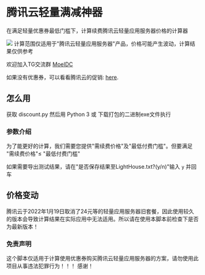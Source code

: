# 腾讯云轻量满减神器

在满足轻量优惠券最低门槛下，计算续费腾讯云轻量应用服务器价格的计算器

![](https://p.itxe.net/images/2022/02/27/52a0c0e0e3b84a0baed6acecfe329175.png)
计算范围仅适用于"腾讯云轻量应用服务器"产品，价格可能产生波动，计算结果仅供参考

欢迎加入TG交流群 [MoeIDC](https://oh.sb/tg)

如果没有优惠券，可以看看腾讯云的促销: [here](https://curl.qcloud.com/I8Z5glUD).

## 怎么用

获取 discount.py 然后用 Python 3 或 下载打包的二进制exe文件执行

### 参数介绍

为了能更好的计算，我们需要您提供"需续费价格"及"最低付费门槛"。但要满足 "需续费价格"≤ "最低付费门槛"

如果需要导出测试结果，请在"是否保存结果至LightHouse.txt?(y/n)"输入 `y` 并回车

## 价格变动
腾讯云于2022年1月19日取消了24元等的轻量应用服务器旧套餐，因此使用较久的版本会导致计算结果在实际应用中无法适用。所以请在使用本脚本前检查下是否为最新版本！

### 免责声明

这个脚本仅适用于计算使用优惠券购买腾讯云轻量应用服务器的方案，请勿使用此项目从事违法犯罪行为！！！
感谢！
